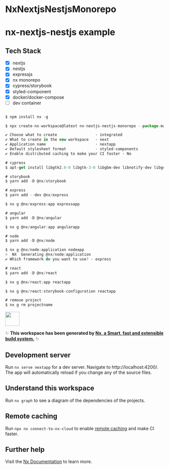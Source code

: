 # NxNextjsNestjsMonorepo

# nx-nextjs-nestjs example

## Tech Stack
- [x] nextjs
- [x] nestjs
- [x] expressjs
- [x] nx monorepo
- [x] cypress/storybook
- [x] styled-component
- [x] docker/docker-compose
- [ ] dev container

````javascript

$ npm install nx -g

$ npx create-nx-workspace@latest nx-nextjs-nestjs-monorepo --package-manager=yarn

✔ Choose what to create                 · integrated
✔ What to create in the new workspace   · next
✔ Application name                      · nextapp
✔ Default stylesheet format             · styled-components
✔ Enable distributed caching to make your CI faster · No

# cypress
$ apt-get install libgtk2.0-0 libgtk-3-0 libgbm-dev libnotify-dev libgconf-2-4 libnss3 libxss1 libasound2 libxtst6 xauth xvfb

# storybook
$ yarn add -D @nx/storybook

# express
$ yarn add --dev @nx/express

$ nx g @nx/express:app expressapp

# angular
$ yarn add -D @nx/angular

$ nx g @nx/angular:app angularapp

# node
$ yarn add -D @nx/node

$ nx g @nx/node:application nodeapp
>  NX  Generating @nx/node:application
✔ Which framework do you want to use? · express

# react
$ yarn add -D @nx/react

$ nx g @nx/react:app reactapp

$ nx g @nx/react:storybook-configuration reactapp

# remove project
$ nx g rm projectname

````

<a alt="Nx logo" href="https://nx.dev" target="_blank" rel="noreferrer"><img src="https://raw.githubusercontent.com/nrwl/nx/master/images/nx-logo.png" width="45"></a>

✨ **This workspace has been generated by [Nx, a Smart, fast and extensible build system.](https://nx.dev)** ✨

## Development server

Run `nx serve nextapp` for a dev server. Navigate to http://localhost:4200/. The app will automatically reload if you change any of the source files.

## Understand this workspace

Run `nx graph` to see a diagram of the dependencies of the projects.

## Remote caching

Run `npx nx connect-to-nx-cloud` to enable [remote caching](https://nx.app) and make CI faster.

## Further help

Visit the [Nx Documentation](https://nx.dev) to learn more.
